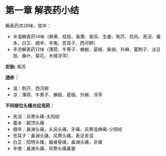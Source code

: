# 第一章 解表药小结
解表药共26味，其中：
- 辛温解表药14味（麻黄、桂枝、香薷、紫苏、生姜、荆芥、防风、羌活、藁本、白芷、细辛、辛夷、苍耳子、西河柳）
- 辛凉解表药12味（薄荷、牛蒡子、蝉蜕、葛根、柴胡、升麻、蔓荆子、淡豆豉、桑叶、菊花、木贼浮萍）


**安胎:** 紫苏

**透疹：** 
- 温：荆芥，西河柳
- 凉：薄荷、牛蒡子、蝉蜕、葛根、升麻、浮萍

**不同部位头痛对应用药：** 
- 羌活：风寒头痛-太阳经
- 藁本：颠顶头痛
- 细辛：鼻渊头痛，头风头痛，牙痛，风寒湿痹痛-少阴经
- 苍耳子：鼻渊头痛，风寒头痛，表证夹湿
- 白芷：阳明头痛，眉棱骨痛，鼻渊头痛，牙痛
- 辛夷：鼻渊头痛，风寒头痛鼻塞